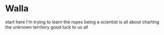 # Walla
start here
I'm trying to learn the ropes
being a scientist is all about charting the unknown territory
good luck to us all
